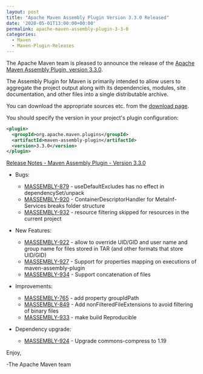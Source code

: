 ```yaml
---
layout: post
title: "Apache Maven Assembly Plugin Version 3.3.0 Released"
date: '2020-05-01T13:00:00+00:00'
permalink: apache-maven-assembly-plugin-3-3-0
categories:
  - Maven
  - Maven-Plugin-Releases
---
```

The Apache Maven team is pleased to announce the release of the [Apache
Maven Assembly Plugin, version 3.3.0](https://maven.apache.org/plugins/maven-assembly-plugin/).

The Assembly Plugin for Maven is primarily intended to allow users to aggregate
the project output along with its dependencies, modules, site documentation,
and other files into a single distributable archive.

You can download the appropriate sources etc. from the [download page](https://maven.apache.org/plugins/maven-assembly-plugin/download.cgi).

You should specify the version in your project's plugin configuration:

```xml
<plugin>
  <groupId>org.apache.maven.plugins</groupId>
  <artifactId>maven-assembly-plugin</artifactId>
  <version>3.3.0</version>
</plugin>
```

<!-- more -->

[Release Notes - Maven Assembly Plugin - Version 3.3.0](https://issues.apache.org/jira/secure/ReleaseNote.jspa?projectId=12317220&version=12344774)

* Bugs:

    * [MASSEMBLY-879](https://issues.apache.org/jira/browse/MASSEMBLY-879) - useDefaultExcludes has no effect in dependencySet/unpack
    * [MASSEMBLY-920](https://issues.apache.org/jira/browse/MASSEMBLY-920) - ContainerDescriptorHandler for MetaInf-Services breaks folder structure
    * [MASSEMBLY-932](https://issues.apache.org/jira/browse/MASSEMBLY-932) - resource filtering skipped for resources in the current project

* New Features:

    * [MASSEMBLY-922](https://issues.apache.org/jira/browse/MASSEMBLY-922) - allow to override UID/GID and user name and group name for files stored in TAR (and other formats that store UID/GID)
    * [MASSEMBLY-927](https://issues.apache.org/jira/browse/MASSEMBLY-927) - Support for properties mapping on executions of maven-assembly-plugin
    * [MASSEMBLY-934](https://issues.apache.org/jira/browse/MASSEMBLY-934) - Support concatenation of files

* Improvements:

    * [MASSEMBLY-765](https://issues.apache.org/jira/browse/MASSEMBLY-765) - add property groupIdPath
    * [MASSEMBLY-849](https://issues.apache.org/jira/browse/MASSEMBLY-849) - Add nonFilteredFileExtensions to avoid filtering of binary files
    * [MASSEMBLY-933](https://issues.apache.org/jira/browse/MASSEMBLY-933) - make build Reproducible

* Dependency upgrade:

    * [MASSEMBLY-924](https://issues.apache.org/jira/browse/MASSEMBLY-924) - Upgrade commons-compress to 1.19

Enjoy,

-The Apache Maven team
